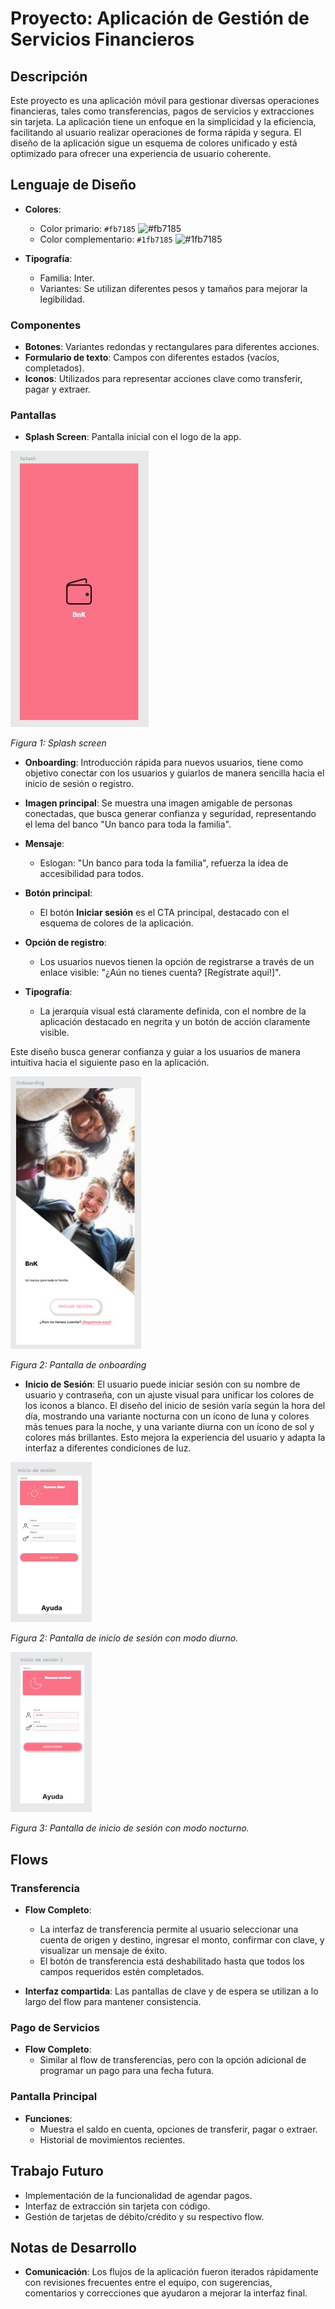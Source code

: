 # Proyecto: Aplicación de Gestión de Servicios Financieros

## Descripción
Este proyecto es una aplicación móvil para gestionar diversas operaciones financieras, tales como transferencias, pagos de servicios y extracciones sin tarjeta. La aplicación tiene un enfoque en la simplicidad y la eficiencia, facilitando al usuario realizar operaciones de forma rápida y segura. El diseño de la aplicación sigue un esquema de colores unificado y está optimizado para ofrecer una experiencia de usuario coherente.

## Lenguaje de Diseño

- **Colores**:
  - Color primario: `#fb7185` ![#fb7185](https://via.placeholder.com/15/fb7185/000000?text=+) 
  - Color complementario: `#1fb7185` ![#1fb7185](https://via.placeholder.com/15/1fb7185/000000?text=+)

- **Tipografía**: 
  - Familia: Inter.
  - Variantes: Se utilizan diferentes pesos y tamaños para mejorar la legibilidad.

### Componentes
- **Botones**: Variantes redondas y rectangulares para diferentes acciones.
- **Formulario de texto**: Campos con diferentes estados (vacíos, completados).
- **Iconos**: Utilizados para representar acciones clave como transferir, pagar y extraer.

### Pantallas
- **Splash Screen**: Pantalla inicial con el logo de la app.

![Splash screen](./img/splash-screen.jpg)

*Figura 1: Splash screen*
- **Onboarding**: Introducción rápida para nuevos usuarios, tiene como objetivo conectar con los usuarios y guiarlos de manera sencilla hacia el inicio de sesión o registro. 

- **Imagen principal**: Se muestra una imagen amigable de personas conectadas, que busca generar confianza y seguridad, representando el lema del banco "Un banco para toda la familia".
- **Mensaje**: 
  - Eslogan: "Un banco para toda la familia", refuerza la idea de accesibilidad para todos.
- **Botón principal**: 
  - El botón **Iniciar sesión** es el CTA principal, destacado con el esquema de colores de la aplicación.
- **Opción de registro**: 
  - Los usuarios nuevos tienen la opción de registrarse a través de un enlace visible: "¿Aún no tienes cuenta? [Regístrate aquí!]".
- **Tipografía**: 
  - La jerarquía visual está claramente definida, con el nombre de la aplicación destacado en negrita y un botón de acción claramente visible.

Este diseño busca generar confianza y guiar a los usuarios de manera intuitiva hacia el siguiente paso en la aplicación.

![Onboarding](./img/onboarding.jpg)

*Figura 2: Pantalla de onboarding*

- **Inicio de Sesión**: El usuario puede iniciar sesión con su nombre de usuario y contraseña, con un ajuste visual para unificar los colores de los iconos a blanco. El diseño del inicio de sesión varía según la hora del día, mostrando una variante nocturna con un ícono de luna y colores más tenues para la noche, y una variante diurna con un ícono de sol y colores más brillantes. Esto mejora la experiencia del usuario y adapta la interfaz a diferentes condiciones de luz.

![Pantalla de inicio de sesión (diurna)](./img/inicio-sesion-dia.jpg)

*Figura 2: Pantalla de inicio de sesión con modo diurno.*

![Pantalla de inicio de sesión (nocturno)](./img/inicio-sesion-noche.jpg)

*Figura 3: Pantalla de inicio de sesión con modo nocturno.*
  
## Flows

### Transferencia
- **Flow Completo**:
  - La interfaz de transferencia permite al usuario seleccionar una cuenta de origen y destino, ingresar el monto, confirmar con clave, y visualizar un mensaje de éxito.
  - El botón de transferencia está deshabilitado hasta que todos los campos requeridos estén completados.

- **Interfaz compartida**: Las pantallas de clave y de espera se utilizan a lo largo del flow para mantener consistencia.

### Pago de Servicios
- **Flow Completo**:
  - Similar al flow de transferencias, pero con la opción adicional de programar un pago para una fecha futura.

### Pantalla Principal
- **Funciones**:
  - Muestra el saldo en cuenta, opciones de transferir, pagar o extraer.
  - Historial de movimientos recientes.

## Trabajo Futuro
- Implementación de la funcionalidad de agendar pagos.
- Interfaz de extracción sin tarjeta con código.
- Gestión de tarjetas de débito/crédito y su respectivo flow.

## Notas de Desarrollo
- **Comunicación**: Los flujos de la aplicación fueron iterados rápidamente con revisiones frecuentes entre el equipo, con sugerencias, comentarios y correcciones que ayudaron a mejorar la interfaz final.
